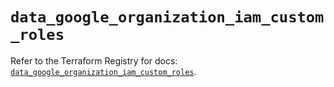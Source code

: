 # `data_google_organization_iam_custom_roles`

Refer to the Terraform Registry for docs: [`data_google_organization_iam_custom_roles`](https://registry.terraform.io/providers/hashicorp/google-beta/6.48.0/docs/data-sources/google_organization_iam_custom_roles).
